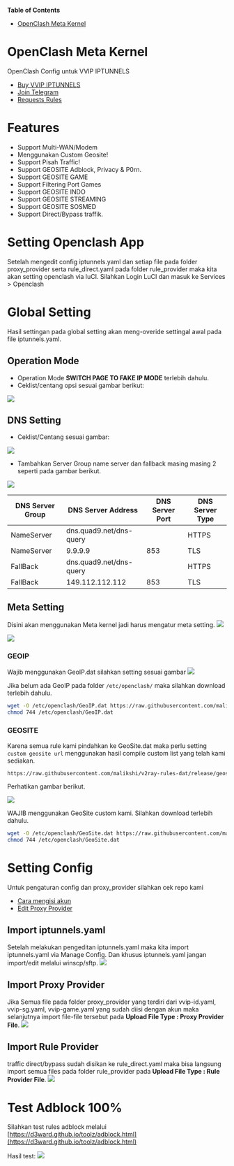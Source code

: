 **Table of Contents**
- [OpenClash Meta Kernel](#openclash-meta-kernel)

# OpenClash Meta Kernel

OpenClash Config untuk VVIP IPTUNNELS

- [Buy VVIP IPTUNNELS](https://linktr.ee/iptunnelscom)
- [Join Telegram](https://t.me/joinchat/RihiceTtK1QhBMm7)
- [Requests Rules](https://github.com/malikshi/open_clash/issues/new/choose)

# Features

- Support Multi-WAN/Modem
- Menggunakan Custom Geosite!
- Support Pisah Traffic!
- Support GEOSITE Adblock, Privacy & P0rn.
- Support GEOSITE GAME
- Support Filtering Port Games
- Support GEOSITE INDO
- Support GEOSITE STREAMING
- Support GEOSITE SOSMED
- Support Direct/Bypass traffik.

# Setting Openclash App

Setelah mengedit config iptunnels.yaml dan setiap file pada folder proxy_provider serta rule_direct.yaml pada folder rule_provider maka kita akan setting openclash via luCI. Silahkan Login LuCI dan masuk ke Services > Openclash

# Global Setting

Hasil settingan pada global setting akan meng-overide settingal awal pada file iptunnels.yaml.

## Operation Mode

- Operation Mode **SWITCH PAGE TO FAKE IP MODE** terlebih dahulu.
- Ceklist/centang opsi sesuai gambar berikut:

<img src="https://raw.githubusercontent.com/malikshi/open_meta/main/images/operationmode.jpg" border="0">

## DNS Setting

- Ceklist/Centang sesuai gambar:

<img src="https://raw.githubusercontent.com/malikshi/open_meta/main/images/dnssetting-1.jpg" border="0">

- Tambahkan Server Group name server dan fallback masing masing 2 seperti pada gambar berikut.

<img src="https://raw.githubusercontent.com/malikshi/open_clash/main/assets/dns-fallback.jpg" border="0">

DNS Server Group | DNS Server Address | DNS Server Port | DNS Server Type
------------ | ------------- | ------------- | -------------
NameServer | dns.quad9.net/dns-query |   | HTTPS
NameServer | 9.9.9.9 | 853 | TLS
FallBack | dns.quad9.net/dns-query |   | HTTPS
FallBack | 149.112.112.112 | 853 | TLS

## Meta Setting


Disini akan menggunakan Meta kernel jadi harus mengatur meta setting.
<img src="https://raw.githubusercontent.com/malikshi/open_meta/main/images/metasetting-1.jpg" border="0">

<img src="https://raw.githubusercontent.com/malikshi/open_meta/main/images/metasetting-2.jpg" border="0">

### GEOIP

Wajib menggunakan GeoIP.dat silahkan setting sesuai gambar
<img src="https://raw.githubusercontent.com/malikshi/open_meta/main/images/metasetting-3.jpg" border="0">

Jika belum ada GeoIP pada folder `/etc/openclash/` maka silahkan download terlebih dahulu.

```sh
wget -O /etc/openclash/GeoIP.dat https://raw.githubusercontent.com/malikshi/v2ray-rules-dat/release/geoip.dat
chmod 744 /etc/openclash/GeoIP.dat
```

### GEOSITE

Karena semua rule kami pindahkan ke GeoSite.dat maka perlu setting `custom geosite url` menggunakan hasil compile custom list yang telah kami sediakan.

```sh
https://raw.githubusercontent.com/malikshi/v2ray-rules-dat/release/geosite.dat
```
Perhatikan gambar berikut.

<img src="https://raw.githubusercontent.com/malikshi/open_meta/main/images/metasetting-4.jpg" border="0">

WAJIB menggunakan GeoSite custom kami. Silahkan download terlebih dahulu.

```sh
wget -O /etc/openclash/GeoSite.dat https://raw.githubusercontent.com/malikshi/v2ray-rules-dat/release/geosite.dat
chmod 744 /etc/openclash/GeoSite.dat
```

# Setting Config

Untuk pengaturan config dan proxy_provider silahkan cek repo kami
- [Cara mengisi akun](https://github.com/malikshi/open_clash#cara-mengisi-akun)
- [Edit Proxy Provider](https://github.com/malikshi/open_clash#edit-files-proxy-provider)

## Import iptunnels.yaml

Setelah melakukan pengeditan iptunnels.yaml maka kita import iptunnels.yaml via Manage Config. Dan khusus iptunnels.yaml jangan import/edit melalui winscp/sftp.
<img src="https://raw.githubusercontent.com/malikshi/open_clash/main/assets/main-upload.jpg" border="0">

## Import Proxy Provider

Jika Semua file pada folder proxy_provider yang terdiri dari vvip-id.yaml, vvip-sg.yaml, vvip-game.yaml yang sudah diisi dengan akun maka selanjutnya import file-file tersebut pada **Upload File Type : Proxy Provider File**.
<img src="https://raw.githubusercontent.com/malikshi/open_clash/main/assets/proxy-upload.jpg" border="0">

## Import Rule Provider

traffic direct/bypass sudah disikan ke rule_direct.yaml maka bisa langsung import semua files pada folder rule_provider pada **Upload File Type : Rule Provider File**.
<img src="https://raw.githubusercontent.com/malikshi/open_clash/main/assets/rule-upload.jpg" border="0">

# Test Adblock 100%

Silahkan test rules adblock melalui [https://d3ward.github.io/toolz/adblock.html](https://d3ward.github.io/toolz/adblock.html)

Hasil test:
<img src="https://raw.githubusercontent.com/malikshi/open_clash/main/assets/d3ward.jpg" border="0">